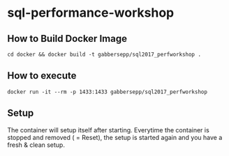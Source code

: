 # sql-performance-workshop

## How to Build Docker Image

`cd docker && docker build -t gabbersepp/sql2017_perfworkshop .`

## How to execute

`docker run -it --rm -p 1433:1433 gabbersepp/sql2017_perfworkshop`

## Setup

The container will setup itself after starting. Everytime the container is stopped and removed ( = Reset), the setup is started again and you have a fresh & clean setup.